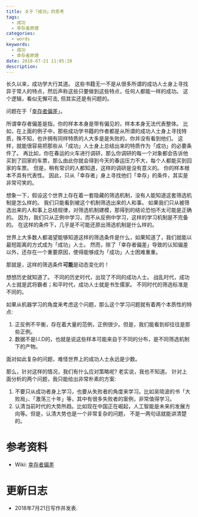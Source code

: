 ```yaml
---
title: 关于「成功」的思考
tags:
  - 成功
  - 幸存者原理
categories:
  - words
keywords:
  - 成功
  - 幸存者原理
date: 2018-07-21 11:05:28
description:
---
```





长久以来，成功学大行其道。
这些书籍无一不是从很多所谓的成功人士身上寻找异于常人的特点，然后声称这些只要做到这些特点，任何人都能一样的成功。
这个逻辑，看似无懈可击, 但其实还是有问题的。

<escape><!-- more --></escape>


问题在于「[幸存者偏差][]」。

所谓幸存者偏差是指，你的样本本身是带有偏见的，样本本身无法代表整体。
比如，在上面的例子中，那些成功学书籍的作者都是从所谓的成功人士身上寻找特质，殊不知，也许拥有同样特质的人大多是是失败的，你并没有看到他们。
这样，就能很容易把那些从「成功」人士身上总结出来的特质作为「成功」的必要条件了。
再比如，你在春运的火车进行调研，那么你调研的每一个对象都会告诉他买到了回家的车票，那么由此你就会得到今天的春运压力不大，每个人都能买到回家的车票。
但是，稍有常识的人都知道，这样的调研是没有意义的。
你的样本根本不具有代表性。
因此，只从「幸存者」身上寻找他们「幸存」的条件，其实是非常可笑的。

想象一下，假设这个世界上存在着一套隐藏的筛选机制，没有人能知道这套筛选机制是怎么样的。
我们只能看到被这个机制筛选出来的人和事。
如果我们只从被筛选出来的人和事上总结规律，对筛选机制建模，那得到的结论恐怕不太可能是正确的。
因为，我们只从正例中学习，而不从反例中学习，这样的学习机制是不完备的。
在这样的条件下，几乎是不可能还原出筛选机制是什么样的。

世界上大多数人都渴望能够知道这样的筛选条件是什么，如果知道了，我们就能以最短距离的方式成为「成功」人士。
然而，除了「幸存者偏差」导致的认知偏差以外，还存在一个重要原因，使得能够成为「成功」人士困难重重。

那就是，这样的筛选条件**可能**是动态变化的！

想想历史就知道了。
不同的历史时代，出现了不同的成功人士。
战乱时代，成功人士就是武将霸者；和平时代，成功人士就是书生儒家。
不同时代的筛选标准是不同的。

如果从机器学习的角度来考虑这个问题，那么这个学习问题就有着两个本质性的特点:
1. 正反例不平衡，存在着大量的范例，正例很少。但是，我们能看到却往往是那些正例。
2. 数据不是I.I.D的，也就是说这些样本可能来自于不同的分布，是不同筛选机制下的产物。

面对如此复杂的问题，难怪世界上的成功人士永远是少数。

那么，针对这样的情况，我们有什么应对策略呢?
老实说，我也不知道。
针对上面分析的两个问题，我只能给出非常朴素的方案:

1. 不要只从成功者身上学习，也要从失败者的角度来学习。比如吴晓波的书「大败局」、「激荡三十年」等，其中有很多失败者的案例，非常值得学习。
2. 认清当前时代的大势所趋。比如现在中国正在崛起，人工智能是未来的发展方向等。但是，认清大势也是一个非常复杂的问题， 不是一两句话就能讲清楚的。

# 参考资料

- Wiki: [幸存者偏差][]


# 更新日志

- 2018年7月21日写作并发表.

[幸存者偏差]: https://zh.wikipedia.org/wiki/%E5%80%96%E5%AD%98%E8%80%85%E5%81%8F%E5%B7%AE
